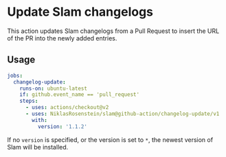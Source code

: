 # Update Slam changelogs

This action updates Slam changelogs from a Pull Request to insert the URL of the PR into the newly added entries.

## Usage

```yaml
jobs:
  changelog-update:
    runs-on: ubuntu-latest
    if: github.event_name == 'pull_request'
    steps:
      - uses: actions/checkout@v2
      - uses: NiklasRosenstein/slam@github-action/changelog-update/v1
        with:
          version: '1.1.2'
```

If no `version` is specified, or the version is set to `*`, the newest version of Slam will be installed.
